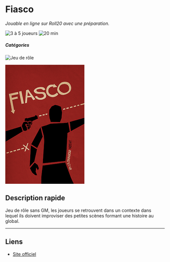 # Fiasco

*Jouable en ligne sur Roll20 avec une préparation.*

![3 à 5 joueurs](https://img.shields.io/badge/3%20à%205%20joueurs%20-%23444444)
![20 min](https://img.shields.io/badge/20%20min%20-%23444444)

##### Catégories
![Jeu de rôle](https://img.shields.io/badge/Jeu%20de%20rôle-%23444444)

![](img/fiasco.gif)

## Description rapide
Jeu de rôle sans GM, les joueurs se retrouvent dans un contexte dans lequel ils doivent improviser des petites scènes formant une histoire au global.

---

## Liens
- [Site officiel](https://bullypulpitgames.com/games/fiasco/)
